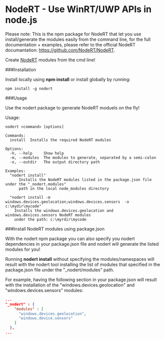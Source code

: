 NodeRT - Use WinRT/UWP APIs in node.js
=====

Please note: This is the npm package for NodeRT that let you use install/generate the modules easily from the command line, 
for the full documentation + examples, please refer to the official NodeRT documantation: https://github.com/NodeRT/NodeRT.

Create <a href="https://github.com/NodeRT/NodeRT">NodeRT</a> modules from the cmd line!

###Installation

Install locally using <b>npm install</b> or install globally by running:

```
npm install -g nodert
```

###Usage

Use the nodert package to generate NodeRT moduels on the fly!

Usage: 
```
nodert <command> [options]

Commands:
  install  Installs the required NodeRT modules

Options:
  -h, --help     Show help
  -m, --modules  The modules to generate, separated by a semi-colon
  -o, --outdir   The output directory path

Examples:
  "nodert install"
      Installs the NodeRT modules listed in the package.json file under the "_nodert.modules" 
      path in the local node_modules directory
  
  "nodert install -m  windows.devices.geolocation;windows.devices.sensors  -o c:\mydir\mycode"
  	Installs the windows.devices.geolocation and windows.devices.sensors NodeRT modules 
  	under the path: c:\myrdir\mycode
```  
 
###Install NodeRT modules using package.json

With the nodert npm package you can also specify you nodert dependencies in your package.json file and nodert will generate the listed modules for you!

Running <b>nodert install</b> without specifying the modules/namespaces will result with the nodert tool installing the list of modules that specified in the package.json file under the "_nodert/modules" path.

For example, having the following section in your package.json will result with the installation of the "windows.devices.geolocation" and "windows.devices.sensors" modules:

```json
...
"_nodert" : {
    "modules" : [
	  "windows.devices.geolocation",
	  "windows.device.sensors"
	]
  },
...  
```

